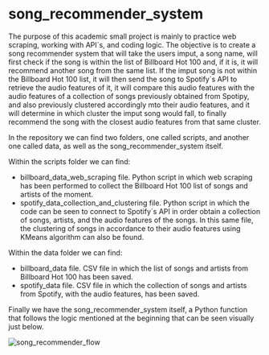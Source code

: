 # song_recommender_system 


The purpose of this academic small project is mainly to practice web scraping, working with API´s, and coding logic. The objective is to create a song recommender system that will take the users imput, a song name, will first check if the song is within the list of Billboard Hot 100 and, if it is, it will recommend another song from the same list. If the imput song is not within the Billboard Hot 100 list, it will then send the song to Spotify´s API to retrieve the audio features of it, it will compare this audio features with the audio features of a collection of songs previously obtained from Spotipy, and also previously clustered accordingly mto their audio features, and it will determine in which cluster the imput song would fall, to finally recommend the song with the closest audio features from that same cluster. 

In the repository we can find two folders, one called scripts, and another one called data, as well as the song_recommender_system itself. 

Within the scripts folder we can find:

  - billboard_data_web_scraping file. Python script in which web scraping has been performed to collect the Billboard Hot 100 list of songs and artists of the moment. 
  - spotify_data_collection_and_clustering file. Python script in which the code can be seen to connect to Spotify´s API in order obtain a collection of songs, artists, and the audio features of the songs. In this same file, the clustering of songs in accordance to their audio features using KMeans algorithm can also be found.

Within the data folder we can find:

  - billboard_data file. CSV file in which the list of songs and artists from Billboard Hot 100 has been saved.
  - spotify_data file. CSV file in which the collection of songs and artists from Spotify, with the audio features, has been saved.

Finally we have the song_recommender_system itself, a Python function that follows the logic mentioned at the beginning that can be seen visually just below.

![song_recommender_flow](https://user-images.githubusercontent.com/111697941/226649052-5515a17a-868a-4703-bf65-dfed5751c0e4.jpg)
